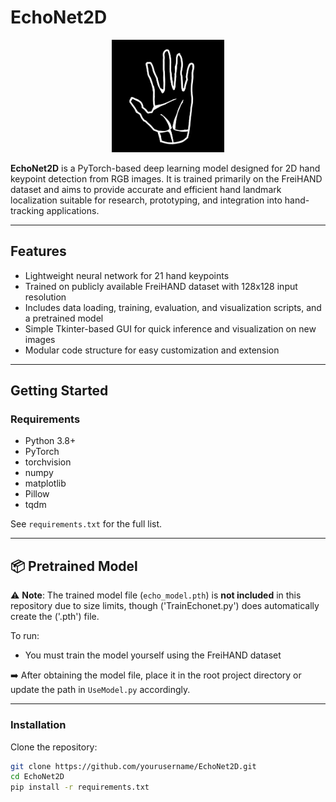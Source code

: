 # EchoNet2D

<p align="center">
  <img src="assets/Icon.png" width="180"/>
</p>

**EchoNet2D** is a PyTorch-based deep learning model designed for 2D hand keypoint detection from RGB images. It is trained primarily on the FreiHAND dataset and aims to provide accurate and efficient hand landmark localization suitable for research, prototyping, and integration into hand-tracking applications.

---

## Features

- Lightweight neural network for 21 hand keypoints  
- Trained on publicly available FreiHAND dataset with 128x128 input resolution  
- Includes data loading, training, evaluation, and visualization scripts, and a pretrained model
- Simple Tkinter-based GUI for quick inference and visualization on new images  
- Modular code structure for easy customization and extension

---

## Getting Started

### Requirements

- Python 3.8+  
- PyTorch  
- torchvision  
- numpy  
- matplotlib  
- Pillow  
- tqdm  

See `requirements.txt` for the full list.

---

## 📦 Pretrained Model

⚠️ **Note**: The trained model file (`echo_model.pth`) is **not included** in this repository due to size limits, though ('TrainEchonet.py') does automatically create the ('.pth') file.

To run:
- You must train the model yourself using the FreiHAND dataset

➡️ After obtaining the model file, place it in the root project directory or update the path in `UseModel.py` accordingly.

---

### Installation

Clone the repository:

```bash
git clone https://github.com/yourusername/EchoNet2D.git
cd EchoNet2D
pip install -r requirements.txt
